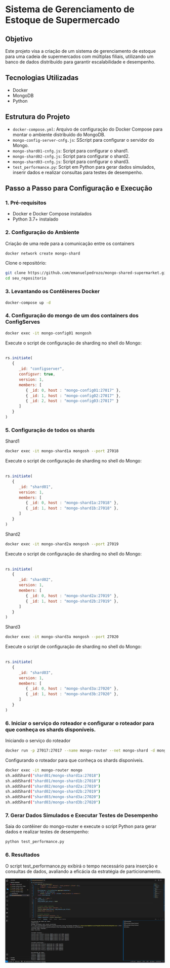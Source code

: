 # Sistema de Gerenciamento de Estoque de Supermercado

## Objetivo

Este projeto visa a criação de um sistema de gerenciamento de estoque para uma cadeia de supermercados com múltiplas filiais, utilizando um banco de dados distribuído para garantir escalabilidade e desempenho.

## Tecnologias Utilizadas

- Docker
- MongoDB
- Python

## Estrutura do Projeto

- `docker-compose.yml`: Arquivo de configuração do Docker Compose para montar o ambiente distribuído do MongoDB.
- `mongo-config-server-cnfg.js`: SScript para configurar o servidor do Mongo.
- `mongo-shard01-cnfg.js`: Script para configurar o shard1.
- `mongo-shard02-cnfg.js`: Script para configurar o shard2.
- `mongo-shard03-cnfg.js`: Script para configurar o shard3.
- `test_performance.py`: Script em Python para gerar dados simulados, inserir dados e realizar consultas para testes de desempenho.

## Passo a Passo para Configuração e Execução

### 1. Pré-requisitos

- Docker e Docker Compose instalados
- Python 3.7+ instalado

### 2. Configuração do Ambiente

Criação de uma rede para a comunicação entre os containers 

```bash
docker network create mongo-shard
```

Clone o repositório:

```bash
git clone https://github.com/emanuelpedrozo/mongo-shared-supermarket.git
cd seu_repositorio
```

### 3. Levantando os Contêineres Docker

```bash
docker-compose up -d
```

### 4. Configuração do mongo de um dos containers dos ConfigServes

```bash
docker exec -it mongo-config01 mongosh
```

Execute o script de configuração de sharding no shell do Mongo:

```javascript

rs.initiate(
   {
      _id: "configserver",
      configsvr: true,
      version: 1,
      members: [
         { _id: 0, host : "mongo-config01:27017" },
         { _id: 1, host : "mongo-config02:27017" },
         { _id: 2, host : "mongo-config03:27017" }
      ]
   }
)
```

### 5. Configuração de todos os shards

Shard1

```bash
docker exec -it mongo-shard1a mongosh --port 27018
```

Execute o script de configuração de sharding no shell do Mongo:

```javascript

rs.initiate(
   {
      _id: "shard01",
      version: 1,
      members: [
         { _id: 0, host : "mongo-shard1a:27018" },
         { _id: 1, host : "mongo-shard1b:27018" },
      ]
   }
)
```

Shard2

```bash
docker exec -it mongo-shard2a mongosh --port 27019
```

Execute o script de configuração de sharding no shell do Mongo:

```javascript

rs.initiate(
   {
      _id: "shard02",
      version: 1,
      members: [
         { _id: 0, host : "mongo-shard2a:27019" },
         { _id: 1, host : "mongo-shard2b:27019" },
      ]
   }
)
```

Shard3

```bash
docker exec -it mongo-shard3a mongosh --port 27020
```

Execute o script de configuração de sharding no shell do Mongo:

```javascript

rs.initiate(
   {
      _id: "shard03",
      version: 1,
      members: [
         { _id: 0, host : "mongo-shard3a:27020" },
         { _id: 1, host : "mongo-shard3b:27020" },
      ]
   }
)
```

### 6. Iniciar o serviço do roteador e configurar o roteador para que conheça os shards disponíveis.

Iniciando o serviço do roteador

```bash
docker run -p 27017:27017 --name mongo-router --net mongo-shard -d mongo mongos --port 27017 --configdb configserver/mongo-config01:27017,mongo-config02:27017,mongo-config03:27017 --bind_ip_all
```

Configurando o roteador para que conheça os shards disponíveis.

```bash
docker exec -it mongo-router mongo
sh.addShard("shard01/mongo-shard1a:27018")
sh.addShard("shard01/mongo-shard1b:27018") 
sh.addShard("shard02/mongo-shard2a:27019")
sh.addShard("shard02/mongo-shard2b:27019") 
sh.addShard("shard03/mongo-shard3a:27020")
sh.addShard("shard03/mongo-shard3b:27020")
```

### 7. Gerar Dados Simulados e Executar Testes de Desempenho

Saia do contêiner do mongo-router e execute o script Python para gerar dados e realizar testes de desempenho:

```bash
python test_performance.py
```

### 6. Resultados

O script test_performance.py exibirá o tempo necessário para inserção e consultas de dados, avaliando a eficácia da estratégia de particionamento.


![Imagem do pyhton](https://github.com/emanuelpedrozo/mongo-shared-supermarket/blob/main/imagem_script_pyton.JPG?raw=true)











